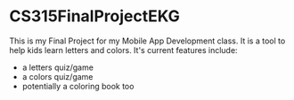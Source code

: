 # CS315FinalProjectEKG

This is my Final Project for my Mobile App Development class. It is a tool to help kids learn letters and colors.
It's current features include:
- a letters quiz/game
- a colors quiz/game
- potentially a coloring book too
